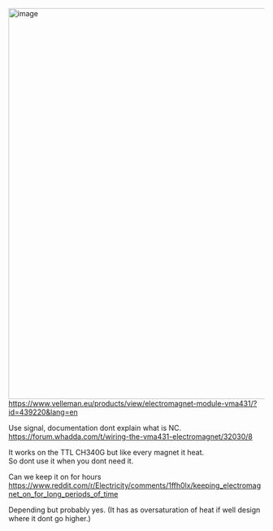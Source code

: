 [<img width="1024" height="768" alt="image" src="https://github.com/user-attachments/assets/3e065e8a-c99d-41ef-b062-2a59c9546014" />](https://www.velleman.eu/products/view/electromagnet-module-vma431/?id=439220&lang=en)
https://www.velleman.eu/products/view/electromagnet-module-vma431/?id=439220&lang=en  


Use signal, documentation dont explain what is NC.  
https://forum.whadda.com/t/wiring-the-vma431-electromagnet/32030/8

It works on the TTL CH340G but like every magnet it heat.  
So dont use it when you dont need it.  

Can we keep it on for hours  
https://www.reddit.com/r/Electricity/comments/1ffh0lx/keeping_electromagnet_on_for_long_periods_of_time  

Depending but probably yes. 
(It has as oversaturation of heat if well design where it dont go higher.)
